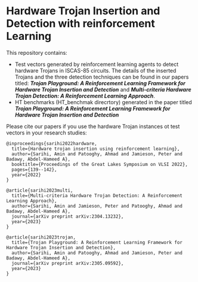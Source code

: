 # Hardware Trojan Insertion and Detection with reinforcement Learning
This repository contains:

- Test vectors generated by reinforcement learning agents to detect hardware Trojans in ISCAS-85 circuits.
The details of the inserted Trojans and the three detection techniques can be found in our papers titled: **_Trojan Playground: A Reinforcement Learning Framework for Hardware Trojan Insertion and Detection_** and **_Multi-criteria Hardware Trojan Detection: A Reinforcement Learning Approach_**.
- HT benchmarks (HT_benchmak direcrtory) generated in the paper titled **_Trojan Playground: A Reinforcement Learning Framework for Hardware Trojan Insertion and Detection_**

Please cite our papers if you use the hardware Trojan instances ot test vectors in your research studies:
```
@inproceedings{sarihi2022hardware,
  title={Hardware trojan insertion using reinforcement learning},
  author={Sarihi, Amin and Patooghy, Ahmad and Jamieson, Peter and Badawy, Abdel-Hameed A},
  booktitle={Proceedings of the Great Lakes Symposium on VLSI 2022},
  pages={139--142},
  year={2022}
}
```

```
@article{sarihi2023multi,
  title={Multi-criteria Hardware Trojan Detection: A Reinforcement Learning Approach},
  author={Sarihi, Amin and Jamieson, Peter and Patooghy, Ahmad and Badawy, Abdel-Hameed A},
  journal={arXiv preprint arXiv:2304.13232},
  year={2023}
}
```

```
@article{sarihi2023trojan,
  title={Trojan Playground: A Reinforcement Learning Framework for Hardware Trojan Insertion and Detection},
  author={Sarihi, Amin and Patooghy, Ahmad and Jamieson, Peter and Badawy, Abdel-Hameed A},
  journal={arXiv preprint arXiv:2305.09592},
  year={2023}
}
```
